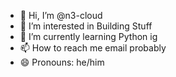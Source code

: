 - 👋 Hi, I’m @n3-cloud
- 👀 I’m interested in Building Stuff
- 🌱 I’m currently learning Python ig
- 📫 How to reach me email probably  
- 😄 Pronouns: he/him  
